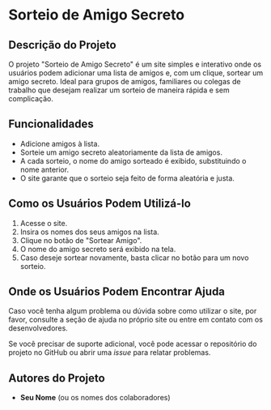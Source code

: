 # Sorteio de Amigo Secreto

## Descrição do Projeto

O projeto "Sorteio de Amigo Secreto" é um site simples e interativo onde os usuários podem adicionar uma lista de amigos e, com um clique, 
sortear um amigo secreto. Ideal para grupos de amigos, familiares ou colegas de trabalho que desejam realizar um sorteio de maneira rápida e sem complicação.

## Funcionalidades

- Adicione amigos à lista.
- Sorteie um amigo secreto aleatoriamente da lista de amigos.
- A cada sorteio, o nome do amigo sorteado é exibido, substituindo o nome anterior.
- O site garante que o sorteio seja feito de forma aleatória e justa.

## Como os Usuários Podem Utilizá-lo

1. Acesse o site.
2. Insira os nomes dos seus amigos na lista.
3. Clique no botão de "Sortear Amigo".
4. O nome do amigo secreto será exibido na tela.
5. Caso deseje sortear novamente, basta clicar no botão para um novo sorteio.

## Onde os Usuários Podem Encontrar Ajuda

Caso você tenha algum problema ou dúvida sobre como utilizar o site, por favor, consulte a seção de ajuda no próprio site ou entre em contato com os desenvolvedores.

Se você precisar de suporte adicional, você pode acessar o repositório do projeto no GitHub ou abrir uma *issue* para relatar problemas.

## Autores do Projeto

- **Seu Nome** (ou os nomes dos colaboradores)
